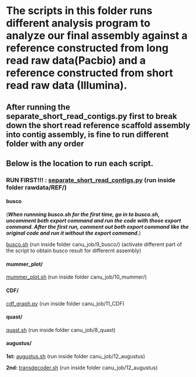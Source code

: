 # The scripts in this folder runs different analysis program to analyze our final assembly against a reference constructed from long read raw data(Pacbio) and a reference constructed from short read raw data (Illumina).

## After running the separate_short_read_contigs.py first to break down the short read reference scaffold assembly into contig assembly, is fine to run different folder with any order

## Below is the location to run each script.

### **RUN FIRST!!! : [separate_short_read_contigs.py](separate_short_read_contigs.py)  (run inside folder rawdata/REF/)**

#### busco

(***When runnning busco.sh for the first time, go in to busco.sh, uncomment both export command and run the code with those export command. After the first run, comment out both export command like the original code and run it without the export command.***)


[busco.sh](busco/busco.sh)  (run inside folder canu_job/9_busco/) (activate different part of the script to obtain busco result for differernt assembly)

#### mummer_plot/

[mummer_plot.sh](mummer_plot/mummer_plot.sh)  (run inside folder canu_job/10_mummer/)

#### CDF/

[cdf_graph.py](CDF/cdf_graph.py)  (run inside folder canu_job/11_CDF)

#### quast/

[quast.sh](quast/quast.sh)  (run inside folder canu_job/8_quast)

#### augustus/

**1st:** [augustus.sh](augustus/augustus.sh)  (run inside folder canu_job/12_augustus)

**2nd:** [transdecoder.sh](augustus/transdecoder.sh)  (run inside folder canu_job/12_augustus)
